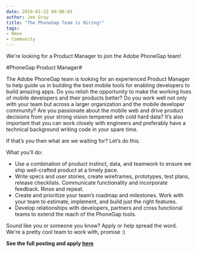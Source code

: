 ```yaml
---
date: 2016-01-22 08:00:03
author: Jen Gray
title: "The PhoneGap Team is Hiring!"
tags:
- News
- Community
---
```


We're looking for a Product Manager to join the Adobe PhoneGap team! 

#PhoneGap Product Manager#

The Adobe PhoneGap team is looking for an experienced Product Manager to help guide us in building the best mobile tools for enabling developers to build amazing apps. Do you relish the opportunity to make the working lives of mobile developers and their products better? Do you work well not only with your team but across a larger organization and the mobile developer community? Are you passionate about the mobile web and drive product decisions from your strong vision tempered with cold hard data? It’s also important that you can work closely with engineers and preferably have a technical background writing code in your spare time.
 
If that’s you then what are we waiting for? Let’s do this.
 
What you’ll do:

- Use a combination of product instinct, data, and teamwork to ensure we ship well-crafted product at a timely pace.
- Write specs and user stories, create wireframes, prototypes, test plans, release checklists. Communicate functionality and incorporate feedback. Rinse and repeat.
- Create and prioritize your team’s roadmap and milestones. Work with your team to estimate, implement, and build just the right features.
- Develop relationships with developers, partners and cross functional teams to extend the reach of the PhoneGap tools.

Sound like you or someone you know? Apply or help spread the word. We're a pretty cool team to work with, promise :)

**See the full posting and apply [here](https://adobe.taleo.net/careersection/2/jobdetail.ftl?job=40613)**